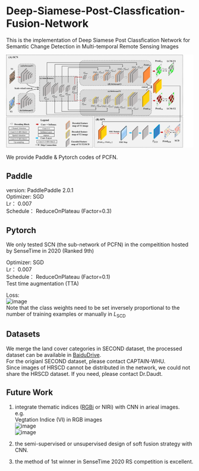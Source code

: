# Deep-Siamese-Post-Classfication-Fusion-Network
This is the implementation of Deep Siamese Post Classfication Network for Semantic Change Detection in Multi-temporal Remote Sensing Images

![](./PCFN.png "fig")

We provide Paddle & Pytorch codes of PCFN.

## Paddle 
version: PaddlePaddle 2.0.1 <br>
Optimizer: SGD <br>
Lr： 0.007 <br>
Schedule： ReduceOnPlateau (Factor=0.3) <br>


## Pytorch
We only tested SCN (the sub-network of PCFN) in the compeitition hosted by SenseTime in 2020 (Ranked 9th)

Optimizer: SGD <br>
Lr： 0.007 <br>
Schedule： ReduceOnPlateau (Factor=0.1) <br>
Test time augmentation (TTA) <br>

Loss:<br>
![image](https://user-images.githubusercontent.com/44633898/163906521-8e089ed5-79ac-4a2d-adf5-52930174b41e.png)<br>
Note that the class weights need to be set inversely proportional to the number of training examples or manually in $L_\text{SCD}$


## Datasets
We merge the land cover categories in SECOND dataset, the processed dataset can be available in [BaiduDrive](链接地址 "（可选）添加一个标题"). <br>
For the origianl SECOND dataset, please contact CAPTAIN-WHU. <br>
Since images of HRSCD cannot be distributed in the network, we could not share the HRSCD dataset. If you need, please contact Dr.Daudt.

## Future Work
1. integrate thematic indices ([RGBi](https://rdrr.io/cran/uavRst/man/rgb_indices.html "（可选）添加一个标题") or NIRi) with CNN in arieal images.<br>
e.g. <br> Vegtation Indice (VI) in RGB images <br>
![image](https://user-images.githubusercontent.com/44633898/163909549-8c9d4ea5-1bc4-476d-8414-99efa4146ac2.png)<br>
![image](https://user-images.githubusercontent.com/44633898/163909477-3cf51fff-fcf0-41aa-b2f6-5cf948d2a249.png)

2. the semi-supervised or unsupervised design of soft fusion strategy with CNN.
3. the method of 1st winner in SenseTime 2020 RS competition is excellent.
